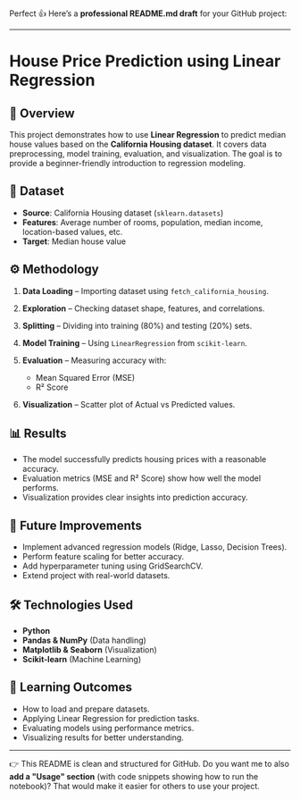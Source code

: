 Perfect 👍 Here’s a **professional README.md draft** for your GitHub project:

---

# House Price Prediction using Linear Regression

## 📌 Overview

This project demonstrates how to use **Linear Regression** to predict median house values based on the **California Housing dataset**. It covers data preprocessing, model training, evaluation, and visualization. The goal is to provide a beginner-friendly introduction to regression modeling.

## 📂 Dataset

* **Source**: California Housing dataset (`sklearn.datasets`)
* **Features**: Average number of rooms, population, median income, location-based values, etc.
* **Target**: Median house value

## ⚙️ Methodology

1. **Data Loading** – Importing dataset using `fetch_california_housing`.
2. **Exploration** – Checking dataset shape, features, and correlations.
3. **Splitting** – Dividing into training (80%) and testing (20%) sets.
4. **Model Training** – Using `LinearRegression` from `scikit-learn`.
5. **Evaluation** – Measuring accuracy with:

   * Mean Squared Error (MSE)
   * R² Score
6. **Visualization** – Scatter plot of Actual vs Predicted values.

## 📊 Results

* The model successfully predicts housing prices with a reasonable accuracy.
* Evaluation metrics (MSE and R² Score) show how well the model performs.
* Visualization provides clear insights into prediction accuracy.

## 🚀 Future Improvements

* Implement advanced regression models (Ridge, Lasso, Decision Trees).
* Perform feature scaling for better accuracy.
* Add hyperparameter tuning using GridSearchCV.
* Extend project with real-world datasets.

## 🛠️ Technologies Used

* **Python**
* **Pandas & NumPy** (Data handling)
* **Matplotlib & Seaborn** (Visualization)
* **Scikit-learn** (Machine Learning)

## 🎯 Learning Outcomes

* How to load and prepare datasets.
* Applying Linear Regression for prediction tasks.
* Evaluating models using performance metrics.
* Visualizing results for better understanding.

---

👉 This README is clean and structured for GitHub. Do you want me to also **add a "Usage" section** (with code snippets showing how to run the notebook)? That would make it easier for others to use your project.
